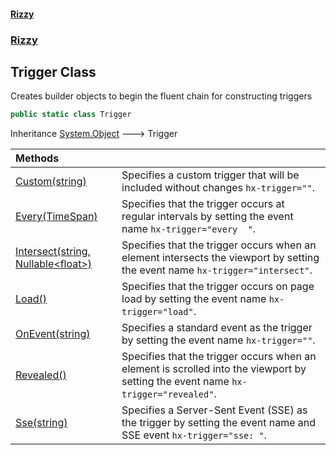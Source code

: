 #### [Rizzy](index.md 'index')
### [Rizzy](Rizzy.md 'Rizzy')

## Trigger Class

Creates builder objects to begin the fluent chain for constructing triggers

```csharp
public static class Trigger
```

Inheritance [System.Object](https://docs.microsoft.com/en-us/dotnet/api/System.Object 'System.Object') &#129106; Trigger

| Methods | |
| :--- | :--- |
| [Custom(string)](Rizzy.Trigger.Custom(string).md 'Rizzy.Trigger.Custom(string)') | Specifies a custom trigger that will be included without changes `hx-trigger=""`. |
| [Every(TimeSpan)](Rizzy.Trigger.Every(System.TimeSpan).md 'Rizzy.Trigger.Every(System.TimeSpan)') | Specifies that the trigger occurs at regular intervals by setting the event name `hx-trigger="every  "`. |
| [Intersect(string, Nullable&lt;float&gt;)](Rizzy.Trigger.Intersect(string,System.Nullable_float_).md 'Rizzy.Trigger.Intersect(string, System.Nullable<float>)') | Specifies that the trigger occurs when an element intersects the viewport by setting the event name `hx-trigger="intersect"`. |
| [Load()](Rizzy.Trigger.Load().md 'Rizzy.Trigger.Load()') | Specifies that the trigger occurs on page load by setting the event name `hx-trigger="load"`. |
| [OnEvent(string)](Rizzy.Trigger.OnEvent(string).md 'Rizzy.Trigger.OnEvent(string)') | Specifies a standard event as the trigger by setting the event name `hx-trigger=""`. |
| [Revealed()](Rizzy.Trigger.Revealed().md 'Rizzy.Trigger.Revealed()') | Specifies that the trigger occurs when an element is scrolled into the viewport by setting the event name `hx-trigger="revealed"`. |
| [Sse(string)](Rizzy.Trigger.Sse(string).md 'Rizzy.Trigger.Sse(string)') | Specifies a Server-Sent Event (SSE) as the trigger by setting the event name and SSE event `hx-trigger="sse: "`. |
